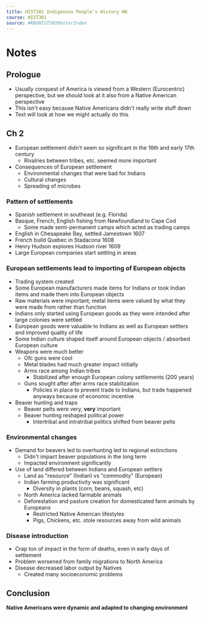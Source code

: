```yaml
---
title: HIST301 Indigenous People's History HW
course: HIST301
source: #KBdHIST301MasterIndex
---
```


# Notes

## Prologue
- Usually conquest of America is viewed from a Western (Eurocentric) perspective, but we should look at it also from a Native American perspective
- This isn't easy because Native Americans didn't really write stuff down
- Text will look at how we might actually do this

## Ch 2
- European settlement didn't seem so significant in the 16th and early 17th century
	- Rivalries between tribes, etc. seemed more important
- Consequences of European settlement
	- Environmental changes that were bad for Indians
	- Cultural changes
	- Spreading of microbes

### Pattern of settlements
- Spanish settlement in southeast (e.g. Florida)
- Basque, French, English fishing from Newfoundland to Cape Cod
	- Some made semi-permanent camps which acted as trading camps
- English in Chesapeake Bay, settled Jamestown 1607
- French build Quebec in Stadacona 1608
- Henry Hudson explores Hudson river 1609
- Large European companies start settling in areas

### European settlements lead to importing of European objects
- Trading system created
- Some European manufacturers made items for Indians or took Indian items and made them into European objects
- Raw materials were important; metal items were valued by what they were made from rather than function
- Indians only started using European goods as they were intended after large colonies were settled
- European goods were valuable to Indians as well as European settlers and improved quality of life
- Some Indian culture shaped itself around European objects / absorbed European culture
- Weapons were much better
	- Ofc guns were cool
	- Metal blades had much greater impact initially
	- Arms race among Indian tribes
		- Stabilized after enough European colony settlements (200 years)
	- Guns sought after after arms race stabilization
		- Policies in place to prevent trade to Indians, but trade happened anyways because of economic incentive
- Beaver hunting and traps
	- Beaver pelts were very, **very** important
	- Beaver hunting reshaped political power
		- Intertribal and intratribal politics shifted from beaver pelts
### Environmental changes
- Demand for beavers led to overhunting led to regional extinctions
	- Didn't impact beaver populations in the long term
	- Impacted environment significantly
- Use of land differed between Indians and European settlers
	- Land as "resource" (Indian) vs "commodity" (European)
	- Indian farming productivity was significant
		- Diversity in plants (corn, beans, squash, etc)
	- North America lacked farmable animals
	- Deforestation and pasture creation for domesticated farm animals by Europeans
		- Restricted Native American lifestyles
		- Pigs, Chickens, etc. stole resources away from wild animals
### Disease introduction
- Crap ton of impact in the form of deaths, even in early days of settlement
- Problem worsened from family migrations to North America
- Disease decreased labor output by Natives
	- Created many socioeconomic problems

## Conclusion
**Native Americans were dynamic and adapted to changing environment**